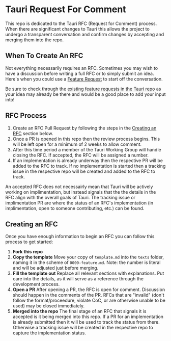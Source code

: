 # Tauri Request For Comment

This repo is dedicated to the Tauri RFC (Request for Comment) process. When there are significant changes to Tauri this allows the project to undergo a transparent conversation and confirm changes by accepting and merging them into the repo.

## When To Create An RFC

Not everything necessarily requires an RFC. Sometimes you may wish to have a discussion before writing a full RFC or to simply submit an idea. Here's when you could use a [Feature Request](https://github.com/tauri-apps/tauri/issues/new?assignees=&labels=type%3A+feature+request&template=feature_request.yml&title=%5Bfeat%5D+) to start off the conversation.

Be sure to check through the [existing feature requests in the Tauri repo](https://github.com/tauri-apps/tauri/labels/type%3A%20feature%20request) as your idea may already be there and would be a good place to add your input into!

## RFC Process

1) Create an RFC Pull Request by following the steps in the [Creating an RFC](#creating-an-rfc) section below.
2) Once a PR is opened in this repo then the review process begins. This will be left open for a minimum of 2 weeks to allow comment.
3) After this time period a member of the Tauri Working Group will handle closing the RFC. If accepted, the RFC will be assigned a number.
4) If an implementation is already underway then the respective PR will be added to the RFC to track. If no implementation is started then a tracking issue in the respective repo will be created and added to the RFC to track.

An accepted RFC does not necessairly mean that Tauri will be actively working on implimentation, but instead signals that the the details in the RFC align with the overall goals of Tauri. The tracking issue or implimentation PR are where the status of an RFC's implementation (in implimentation, open to someone contributing, etc.) can be found.

## Creating an RFC

Once you have enough information to begin an RFC you can follow this process to get started:

1) **Fork this repo**
2) **Copy the template** Move your copy of `template.md` into the `texts` folder, naming it in the scheme of `0000-feature.md`. Note: the number is literal and will be adjusted just before merging.
3) **Fill the template out** Replace all relevant sections with explanations. Put care into the details, as it will serve as a reference through the development process.
4) **Open a PR** After opening a PR, the RFC is open for comment. Discussion should happen in the comments of the PR. RFCs that are "invalid" (don't follow the format/proceedure, violate CoC, or are otherwise unable to be used) may be closed immediately.
5) **Merged into the repo** The final stage of an RFC that signals it is accepted is it being merged into this repo. If a PR for an implementation is already submitted then it will be used to track the status from there. Otherwise a tracking issue will be created in the respective repo to capture the implementation status.

